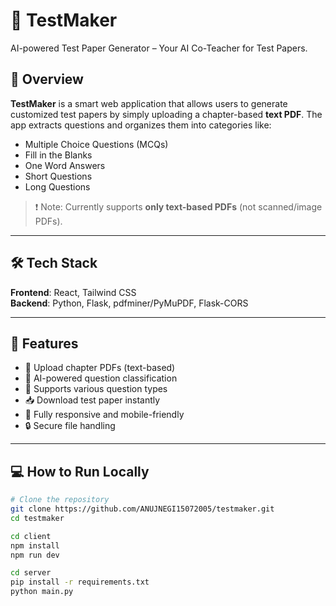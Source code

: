 
# 🧠 TestMaker

AI-powered Test Paper Generator – Your AI Co-Teacher for Test Papers.

## 📌 Overview

**TestMaker** is a smart web application that allows users to generate customized test papers by simply uploading a chapter-based **text PDF**. The app extracts questions and organizes them into categories like:

- Multiple Choice Questions (MCQs)
- Fill in the Blanks
- One Word Answers
- Short Questions
- Long Questions

> ❗ Note: Currently supports **only text-based PDFs** (not scanned/image PDFs).

---

## 🛠 Tech Stack

**Frontend**: React, Tailwind CSS  
**Backend**: Python, Flask, pdfminer/PyMuPDF, Flask-CORS

---

## 🚀 Features

- 📄 Upload chapter PDFs (text-based)
- 🤖 AI-powered question classification
- 📝 Supports various question types
- 📥 Download test paper instantly
- 📱 Fully responsive and mobile-friendly
- 🔒 Secure file handling

---

## 💻 How to Run Locally

```bash
# Clone the repository
git clone https://github.com/ANUJNEGI15072005/testmaker.git
cd testmaker

cd client
npm install
npm run dev

cd server
pip install -r requirements.txt
python main.py
